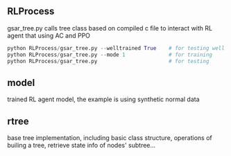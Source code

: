 
## RLProcess
gsar_tree.py calls tree class based on compiled c file to interact with RL agent that using AC and PPO

```python
python RLProcess/gsar_tree.py --welltrained True    # for testing well trained agent model
python RLProcess/gsar_tree.py --mode 1              # for training
python RLProcess/gsar_tree.py                       # for testing 
```
## model
trained RL agent model, the example is using synthetic normal data
## rtree
base tree implementation, including basic class structure, operations of builing a tree, retrieve state info of nodes' subtree...

